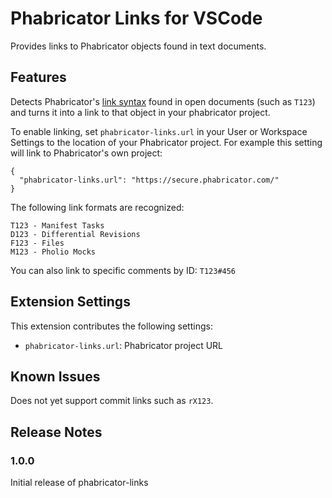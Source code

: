 # Phabricator Links for VSCode

Provides links to Phabricator objects found in text documents.

## Features

Detects Phabricator's [link syntax](https://secure.phabricator.com/book/phabricator/article/remarkup/#linking-to-objects)
found in open documents (such as `T123`) and turns it into a link to that object
in your phabricator project.

To enable linking, set `phabricator-links.url` in your User or Workspace
Settings to the location of your Phabricator project. For example this setting
will link to Phabricator's own project:

```
{
  "phabricator-links.url": "https://secure.phabricator.com/"
}
```

The following link formats are recognized:

```
T123 - Manifest Tasks
D123 - Differential Revisions
F123 - Files
M123 - Pholio Mocks
```

You can also link to specific comments by ID: `T123#456`

## Extension Settings

This extension contributes the following settings:

* `phabricator-links.url`: Phabricator project URL

## Known Issues

Does not yet support commit links such as `rX123`.

## Release Notes

### 1.0.0

Initial release of phabricator-links
